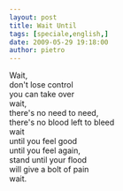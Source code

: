 ```yaml
---
layout: post
title: Wait Until
tags: [speciale,english,]
date: 2009-05-29 19:18:00
author: pietro
---
```

Wait,<br/>don't lose control<br/>you can take over<br/>wait,<br/>there's no need to need,<br/>there's no blood left to bleed<br/>wait<br/>until you feel good<br/>until you feel again,<br/>stand until your flood<br/>will give a bolt of pain<br/>wait.
